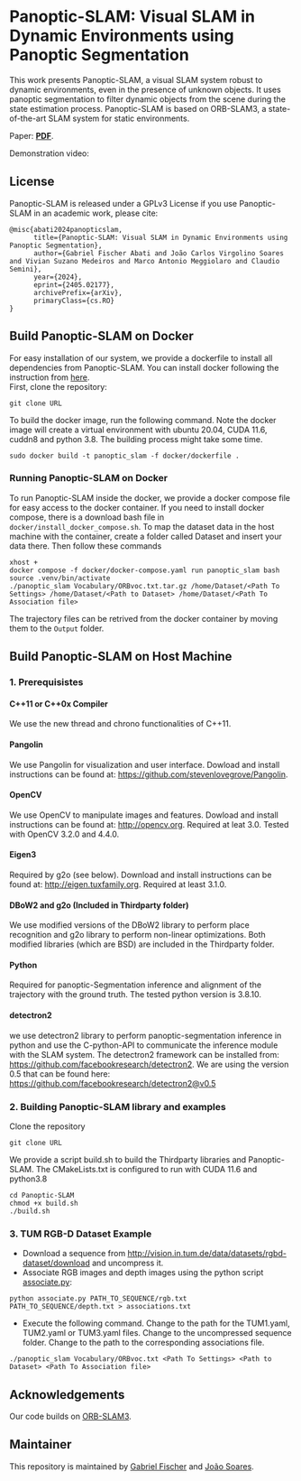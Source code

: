 # Panoptic-SLAM: Visual SLAM in Dynamic Environments using Panoptic Segmentation

This work presents Panoptic-SLAM, a visual SLAM system robust to dynamic environments, even in the presence of unknown objects. It uses panoptic segmentation to filter dynamic objects from the scene during the state estimation process. Panoptic-SLAM is based on ORB-SLAM3, a state-of-the-art SLAM system for static environments.

Paper: **[PDF](https://arxiv.org/pdf/2405.02177)**.

Demonstration video:  

## License
Panoptic-SLAM is released under a GPLv3 License
if you use Panoptic-SLAM in an academic work, please cite:
```
@misc{abati2024panopticslam,
      title={Panoptic-SLAM: Visual SLAM in Dynamic Environments using Panoptic Segmentation}, 
      author={Gabriel Fischer Abati and João Carlos Virgolino Soares and Vivian Suzano Medeiros and Marco Antonio Meggiolaro and Claudio Semini},
      year={2024},
      eprint={2405.02177},
      archivePrefix={arXiv},
      primaryClass={cs.RO}
}
```

## Build Panoptic-SLAM on Docker
For easy installation of our system, we provide a dockerfile to install all dependencies from Panoptic-SLAM. You can install docker following the instruction from [here](https://docs.docker.com/engine/install/ubuntu/). </br>
First, clone the repository:
```
git clone URL
```
To build the docker image, run the following command. Note the docker image will create a virtual environment with ubuntu 20.04, CUDA 11.6, cuddn8 and python 3.8. The building process might take some time.
```
sudo docker build -t panoptic_slam -f docker/dockerfile .
```

### Running Panoptic-SLAM on Docker
To run Panoptic-SLAM inside the docker, we provide a docker compose file for easy access to the docker container. If you need to install docker compose, there is a download bash file in ```docker/install_docker_compose.sh```. To map the dataset data in the host machine with the container, create a folder called Dataset and insert your data there. Then follow these commands
```
xhost +
docker compose -f docker/docker-compose.yaml run panoptic_slam bash
source .venv/bin/activate
./panoptic_slam Vocabulary/ORBvoc.txt.tar.gz /home/Dataset/<Path To Settings> /home/Dataset/<Path to Dataset> /home/Dataset/<Path To Association file>
```
The trajectory files can be retrived from the docker container by moving them to the  ```Output``` folder.


## Build Panoptic-SLAM on Host Machine
### 1. Prerequisistes
#### C++11 or C++0x Compiler
We use the new thread and chrono functionalities of C++11.

#### Pangolin
We use Pangolin for visualization and user interface. Dowload and install instructions can be found at: https://github.com/stevenlovegrove/Pangolin.

#### OpenCV
We use OpenCV to manipulate images and features. Dowload and install instructions can be found at: http://opencv.org. Required at leat 3.0. Tested with OpenCV 3.2.0 and 4.4.0.

#### Eigen3
Required by g2o (see below). Download and install instructions can be found at: http://eigen.tuxfamily.org. Required at least 3.1.0.

#### DBoW2 and g2o (Included in Thirdparty folder)

We use modified versions of the DBoW2 library to perform place recognition and g2o library to perform non-linear optimizations. Both modified libraries (which are BSD) are included in the Thirdparty folder.

#### Python
Required for panoptic-Segmentation inference and alignment of the trajectory with the ground truth. The tested python version is 3.8.10.

#### detectron2
we use detectron2 library to perform panoptic-segmentation inference in python and use the C-python-API to communicate the inference module with the SLAM system. The detectron2 framework can be installed from: https://github.com/facebookresearch/detectron2. We are using the version 0.5 that can be found here: https://github.com/facebookresearch/detectron2@v0.5


### 2. Building Panoptic-SLAM library and examples
Clone the repository
```
git clone URL
```

We provide a script build.sh to build the Thirdparty libraries and Panoptic-SLAM. The CMakeLists.txt is configured to run with CUDA 11.6 and python3.8
```
cd Panoptic-SLAM
chmod +x build.sh
./build.sh
```

### 3. TUM RGB-D Dataset Example
- Download a sequence from http://vision.in.tum.de/data/datasets/rgbd-dataset/download and uncompress it.
- Associate RGB images and depth images using the python script [associate.py](http://vision.in.tum.de/data/datasets/rgbd-dataset/tools):
```
python associate.py PATH_TO_SEQUENCE/rgb.txt PATH_TO_SEQUENCE/depth.txt > associations.txt
```
- Execute the following command. Change <Path To Settings> to the path for the TUM1.yaml, TUM2.yaml or TUM3.yaml files. Change <Path to Dataset> to the uncompressed sequence folder. Change <Path To Association file> to the path to the corresponding associations file.
```
./panoptic_slam Vocabulary/ORBvoc.txt <Path To Settings> <Path to Dataset> <Path To Association file>
```

## Acknowledgements
Our code builds on [ORB-SLAM3](https://github.com/UZ-SLAMLab/ORB_SLAM3).

## Maintainer

This repository is maintained by [Gabriel Fischer](https://github.com/git-gfischer) and [João Soares](https://github.com/virgolinosoares).
